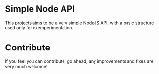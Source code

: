 # Simple Node API

This projects aims to be a very simple NodeJS API, with a basic structure used only for exemperimentation.

# Contribute

If you feel you can contribute, go ahead, any improvements and fixes are very much welcome!
